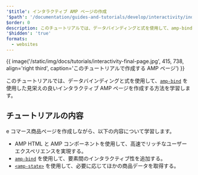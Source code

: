 ```yaml
---
'$title': インタラクティブ AMP ページの作成
'$path': '/documentation/guides-and-tutorials/develop/interactivity/index.html'
$order: 0
description: このチュートリアルでは、データバインディングと式を使用して、amp-bind を使用した見栄えの良いインタラクティブ AMP ページを ...
'$hidden': 'true'
formats:
  - websites
---
```


{{ image('/static/img/docs/tutorials/interactivity-final-page.jpg', 415, 738, align='right third', caption='このチュートリアルで作成する AMP ページ') }}

このチュートリアルでは、データバインディングと式を使用して、[`amp-bind`](../../../../documentation/components/reference/amp-bind.md) を使用した見栄えの良いインタラクティブ AMP ページを作成する方法を学習します。

## チュートリアルの内容

e コマース商品ページを作成しながら、以下の内容について学習します。

- AMP HTML と AMP コンポーネントを使用して、高速でリッチなユーザーエクスペリエンスを実現する。
- [`amp-bind`](../../../../documentation/components/reference/amp-bind.md) を使用して、要素間のインタラクティブ性を追加する。
- [`<amp-state>`](../../../../documentation/components/reference/amp-bind.md#state) を使用して、必要に応じてほかの商品データを取得する。
